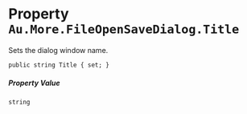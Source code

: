 # Property `Au.More.FileOpenSaveDialog.Title`

Sets the dialog window name.

```
public string Title { set; }
```

##### Property Value

`string`